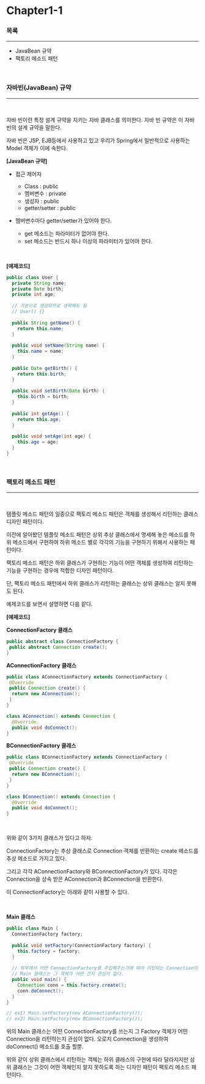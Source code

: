 # Chapter1-1

### 목록

---

-  JavaBean 규약
-  팩토리 메소드 패턴


<br>

### 자바빈(JavaBean) 규약

---

<br>

자바 빈이란 특정 설계 규약을 지키는 자바 클래스를 의미한다. 자바 빈 규약은 이 자바 빈의 설계 규약을 말한다.

자바 빈은 JSP, EJB등에서 사용하고 있고 우리가 Spring에서 일반적으로 사용하는 Model 객체가 이에 속한다.



**[JavaBean 규약]**

-  접근 제어자
   -  Class : public
   -  멤버변수 : private
   -  생성자 : public
   -  getter/setter : public


-  멤버변수마다 getter/setter가 있어야 한다.
   -  get 메소드는 파라미터가 없어야 한다.
   -  set 메소드는 반드시 하나 이상의 파라미터가 있어야 한다.


<br>



**[예제코드]**

```java
public class User {
  private String name;
  private Date birth;
  private int age;
  
  // 기본으로 생성되므로 생략해도 됨
  // User() {}
  
  public String getName() {
    return this.name;
  }
  
  public void setName(String name) {
    this.name = name;
  }
  
  public Date getBirth() {
    return this.birth;
  }
  
  public void setBirth(Date birth) {
    this.birth = birth;
  }
  
  public int getAge() {
    return this.age;
  }
  
  public void setAge(int age) {
    this.age = age;
  }
}
```

<br>

### 팩토리 메소드 패턴

---

<br>

템플릿 메소드 패턴의 일종으로 팩토리 메소드 패턴은 객체를 생성해서 리턴하는 클래스 디자인 패턴이다.

이전에 알아봤던 템플릿 메소드 패턴은 상위 추상 클래스에서 명세해 놓은 메소드를 하위 메소드에서 구현하여 하위 메소드 별로 각각의 기능을 구현하기 위해서 사용하는 패턴이다.

팩토리 메소드 패턴은 하위 클래스가 구현하는 기능이 어떤 객체를 생성하여 리턴하는 기능을 구현하는 경우에 적합한 디자인 패턴이다.

단, 팩토리 메소드 패턴에서 하위 클래스가 리턴하는 클래스는 상위 클래스는 알지 못해도 된다.

예제코드를 보면서 설명하면 다음 같다.



**[예제코드]**

**ConnectionFactory 클래스**

```java
public abstract class ConnectionFactory {
 public abstract Connection create();
}
```



**AConnectionFactory 클래스**

```java
public class AConnectionFactory extends ConnectionFactory {
 @Override
 public Connection create() {
  return new AConnection();
 }
}

class AConnection() extends Connection {
  @Override
  public void doConnect();
}
```



**BConnectionFactory 클래스**

```java
public class BConnectionFactory extends ConnectionFactory {
 @Override
 public Connection create() {
  return new BConnection();
 }
}

class BConnection() extends Connection {
  @Override
  public void doConnect();
}
```

<br>

위와 같이 3가지 클래스가 있다고 하자.

ConnectionFactory는 추상 클래스로 Connection 객체를 반환하는 create 메소드를 추상 메소드로 가지고 있다. 

그리고 각각 AConnectionFactory와 BConnectionFactory가 있다. 각각은 Connection을 상속 받은 AConnection과 BConnection을 반환한다.

이 ConnectionFactory는 아래와 같이 사용할 수 있다.

<br>

**Main 클래스**

```java
public class Main {
  ConnectionFactory factory;
  
  public void setFactory(ConnectionFactory factory) {
    this.factory = factory;
  }
  
  // 외부에서 어떤 ConnectionFactory를 주입해주는가에 따라 리턴되는 Connection이 달라지지만
  // Main 클래스는 그 객체가 어떤 건지 관심이 없다.
  public void main() {
    Connection conn = this.factory.create();
    conn.doConnect();
  } 
}

// ex1) Main.setFactory(new AConnectionFactory());
// ex2) Main.setFactory(new BConnectionFactory());

```



위의 Main 클래스는 어떤 ConnectionFactory를 쓰는지 그 Factory 객체가 어떤 Connection을 리턴하는지 관심이 없다. 오로지 Connection을 생성하여 doConnect() 메소드를 호출 할뿐.

위와 같이 상위 클래스에서 리턴하는 객체는 하위 클래스의 구현에 따라 달라지지만 상위 클래스는 그것이 어떤 객체인지 알지 못하도록 하는 디자인 패턴이 팩토리 메소드 패턴이다.